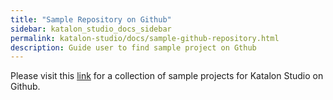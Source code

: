```yaml
---
title: "Sample Repository on Github" 
sidebar: katalon_studio_docs_sidebar
permalink: katalon-studio/docs/sample-github-repository.html
description: Guide user to find sample project on Gthub
---
```

Please visit this [link](https://github.com/katalon-studio-samples) for a collection of sample projects for Katalon Studio on Github.
